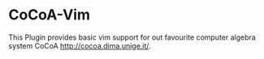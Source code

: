 # CoCoA-Vim

This Plugin provides basic vim support for out favourite computer algebra system CoCoA http://cocoa.dima.unige.it/.
